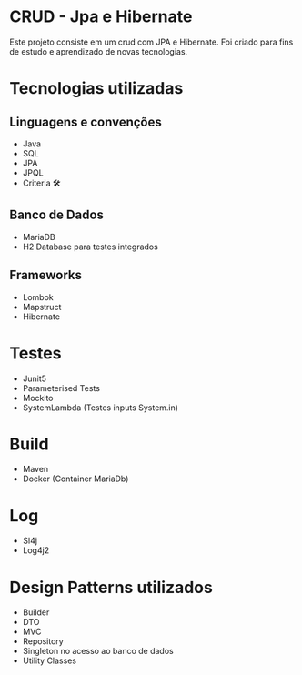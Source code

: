 # CRUD - Jpa e Hibernate

Este projeto consiste em um crud com JPA e Hibernate. Foi criado para fins de estudo e aprendizado de novas tecnologias.

# Tecnologias utilizadas
## Linguagens e convenções
- Java
- SQL 
- JPA
- JPQL 
- Criteria 🛠
## Banco de Dados
- MariaDB 
- H2 Database para testes integrados
## Frameworks
- Lombok
- Mapstruct
- Hibernate️
# Testes
- Junit5
- Parameterised Tests
- Mockito 
- SystemLambda (Testes inputs System.in)
# Build
- Maven
- Docker (Container MariaDb)
# Log
- Sl4j
- Log4j2
# Design Patterns utilizados
- Builder
- DTO
- MVC
- Repository
- Singleton no acesso ao banco de dados
- Utility Classes

